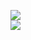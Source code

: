 [![](https://img.shields.io/badge/Made%20With-Github%20Spray-lightgrey.svg?style=for-the-badge&logo=github)](https://github.com/Annihil/github-spray#25126)  
[![](https://i.imgur.com/2DrTn0Z.gif)](https://github.com/Annihil/github-spray)